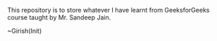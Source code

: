 This repository is to store whatever I have learnt from GeeksforGeeks course taught by Mr. Sandeep Jain.

~Girish(Init)